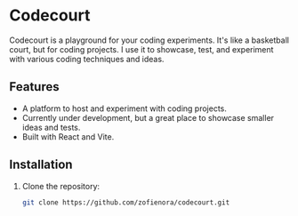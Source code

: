 # Codecourt

Codecourt is a playground for your coding experiments. It's like a basketball court, but for coding projects. I use it to showcase, test, and experiment with various coding techniques and ideas.

## Features

- A platform to host and experiment with coding projects.
- Currently under development, but a great place to showcase smaller ideas and tests.
- Built with React and Vite.

## Installation

1. Clone the repository:
   ```bash
   git clone https://github.com/zofienora/codecourt.git
